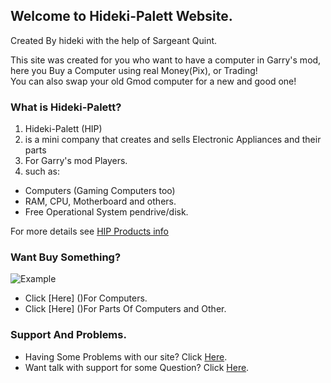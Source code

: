 ## Welcome to Hideki-Palett Website.

Created By hideki with the help of Sargeant Quint.

This site was created for you who want to have a computer in Garry's mod, here you Buy a Computer using real Money(Pix), or Trading!                           
You can also swap your old Gmod computer for a new and good one!

### What is Hideki-Palett?
1. Hideki-Palett (HIP)
2. is a mini company that creates and sells Electronic Appliances and their parts
3. For Garry's mod Players.
4. such as: 

- Computers (Gaming Computers too) 
- RAM, CPU, Motherboard and others.
- Free Operational System pendrive/disk.

For more details see [HIP Products info](https://drive.google.com/file/d/1rVqZx_lewzxuUqamVHZojZvIIxADxJjT/view?usp=sharing)

### Want Buy Something?
![Example](https://user-images.githubusercontent.com/87248365/155231257-af680925-3f5a-41dc-8490-96d818b2120f.png)
- Click [Here] ()For Computers.
- Click [Here] ()For Parts Of Computers and Other.

### Support And Problems.
- Having Some Problems with our site? Click [Here](https://github.com/22hideki22/Hideki-Palett/issues).
- Want talk with support for some Question? Click [Here](https://github.com/22hideki22/Hideki-Palett/issues).
